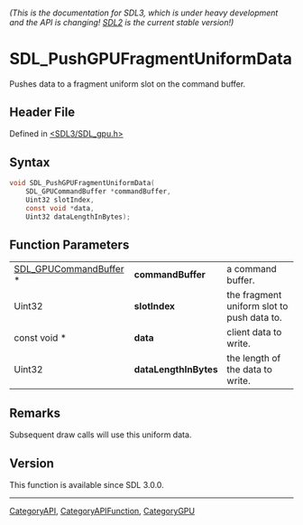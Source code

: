 ###### (This is the documentation for SDL3, which is under heavy development and the API is changing! [SDL2](https://wiki.libsdl.org/SDL2/) is the current stable version!)
# SDL_PushGPUFragmentUniformData

Pushes data to a fragment uniform slot on the command buffer.

## Header File

Defined in [<SDL3/SDL_gpu.h>](https://github.com/libsdl-org/SDL/blob/main/include/SDL3/SDL_gpu.h)

## Syntax

```c
void SDL_PushGPUFragmentUniformData(
    SDL_GPUCommandBuffer *commandBuffer,
    Uint32 slotIndex,
    const void *data,
    Uint32 dataLengthInBytes);
```

## Function Parameters

|                                                |                       |                                            |
| ---------------------------------------------- | --------------------- | ------------------------------------------ |
| [SDL_GPUCommandBuffer](SDL_GPUCommandBuffer) * | **commandBuffer**     | a command buffer.                          |
| Uint32                                         | **slotIndex**         | the fragment uniform slot to push data to. |
| const void *                                   | **data**              | client data to write.                      |
| Uint32                                         | **dataLengthInBytes** | the length of the data to write.           |

## Remarks

Subsequent draw calls will use this uniform data.

## Version

This function is available since SDL 3.0.0.

----
[CategoryAPI](CategoryAPI), [CategoryAPIFunction](CategoryAPIFunction), [CategoryGPU](CategoryGPU)

